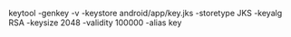 keytool -genkey -v -keystore android/app/key.jks -storetype JKS -keyalg RSA -keysize 2048 -validity 100000 -alias key